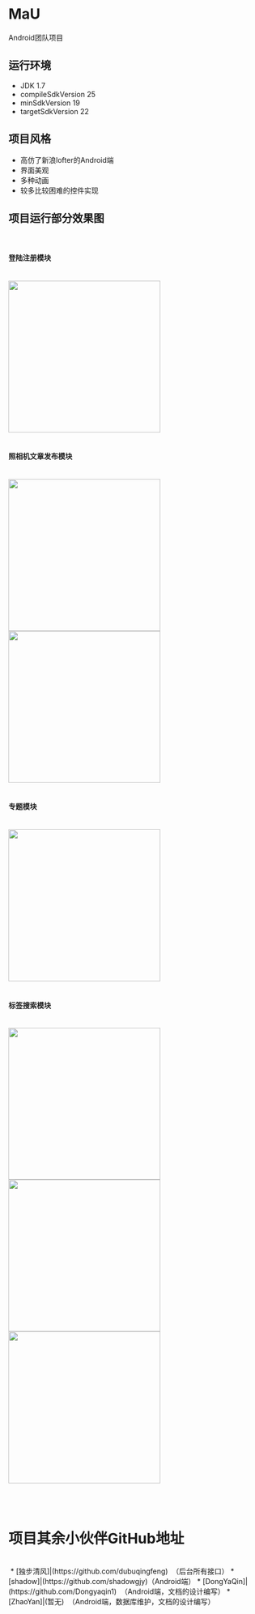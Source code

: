 # MaU
Android团队项目
## 运行环境
* JDK 1.7
* compileSdkVersion 25
* minSdkVersion 19
* targetSdkVersion 22
## 项目风格
* 高仿了新浪lofter的Android端
* 界面美观
* 多种动画
* 较多比较困难的控件实现
## 项目运行部分效果图
<br>

#### 登陆注册模块
<br>
<div  style="text-align:center;">
  <img src="https://github.com/GitHub-bigT/MaU/blob/master/images/mau_register.jpg" width="300px"/>
</div>
<br>

#### 照相机文章发布模块
<br>
<div>
  <img src="https://github.com/GitHub-bigT/MaU/blob/master/images/mau_camera2.jpg" width="300px"/>
  <img src="https://github.com/GitHub-bigT/MaU/blob/master/images/mau_camera.jpg" width="300px"/>  
</div>
<br>    
    
#### 专题模块
<br>            
<div>
  <img src="https://github.com/GitHub-bigT/MaU/blob/master/images/mau_special.jpg" width="300px"/> 
</div>
<br>    

#### 标签搜索模块
<br>            
<div>
  <img src="https://github.com/GitHub-bigT/MaU/blob/master/images/mau_label.jpg" width="300px"/>
  <img src="https://github.com/GitHub-bigT/MaU/blob/master/images/mau_labek_detail1.jpg" width="300px"/>
  <img src="https://github.com/GitHub-bigT/MaU/blob/master/images/mau_search.jpg" width="300px"/>  
</div>
<br>    
    
    
# 项目其余小伙伴GitHub地址
<br>
 * [独步清风]|(https://github.com/dubuqingfeng)  （后台所有接口）
 * [shadow]|(https://github.com/shadowgjy)（Android端）
 * [DongYaQin]|(https://github.com/Dongyaqin1)  （Android端，文档的设计编写）
 * [ZhaoYan]|(暂无)  （Android端，数据库维护，文档的设计编写）
